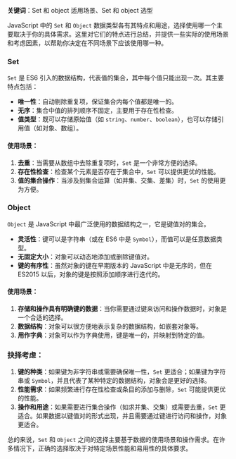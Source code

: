 **关键词**：Set 和 object 适用场景、Set 和 object 选型

JavaScript 中的 `Set` 和 `Object` 数据类型各有其特点和用途，选择使用哪一个主要取决于你的具体需求。这里对它们的特点进行总结，并提供一些实际的使用场景和考虑因素，以帮助你决定在不同场景下应该使用哪一种。

### Set

`Set` 是 ES6 引入的数据结构，代表值的集合，其中每个值只能出现一次。其主要特点包括：

- **唯一性**：自动剔除重复项，保证集合内每个值都是唯一的。
- **无序**：集合中值的排列顺序不固定，主要用于存在性检查。
- **值类型**：既可以存储原始值（如 `string`、`number`、`boolean`），也可以存储引用值（如对象、数组）。

#### 使用场景：

1. **去重**：当需要从数组中去除重复项时，`Set` 是一个非常方便的选择。
2. **存在性检查**：检查某个元素是否存在于集合中，`Set` 可以提供更优的性能。
3. **值的集合操作**：当涉及到集合运算（如并集、交集、差集）时，`Set` 的使用更为方便。

### Object

`Object` 是 JavaScript 中最广泛使用的数据结构之一，它是键值对的集合。

- **灵活性**：键可以是字符串（或在 ES6 中是 `Symbol`），而值可以是任意数据类型。
- **无固定大小**：对象可以动态地添加或删除键值对。
- **键的有序性**：虽然对象的键在早期版本的 JavaScript 中是无序的，但在 ES2015 以后，对象的键是按照添加顺序进行迭代的。

#### 使用场景：

1. **存储和操作具有明确键的数据**：当你需要通过键来访问和操作数据时，对象是一个合适的选择。
2. **数据结构**：对象可以很方便地表示复杂的数据结构，如嵌套对象等。
3. **用作字典**：对象可以作为字典使用，键是唯一的，并映射到特定的值。

### 抉择考虑：

1. **键的种类**：如果键为非字符串或需要确保唯一性，`Set` 更适合；如果键为字符串或 `Symbol`，并且代表了某种特定的数据结构，对象会是更好的选择。
2. **性能需求**：如果频繁进行存在性检查或条目的添加与删除，`Set` 可能提供更优的性能。
3. **操作和用途**：如果需要进行集合操作（如求并集、交集）或需要去重，`Set` 更适合。如果数据以键值对的形式出现，并且需要通过键进行访问和操作，对象更适合。

总的来说，`Set` 和 `Object` 之间的选择主要基于数据的使用场景和操作需求。在许多情况下，正确的选择取决于对特定场景性能和易用性的具体要求。
